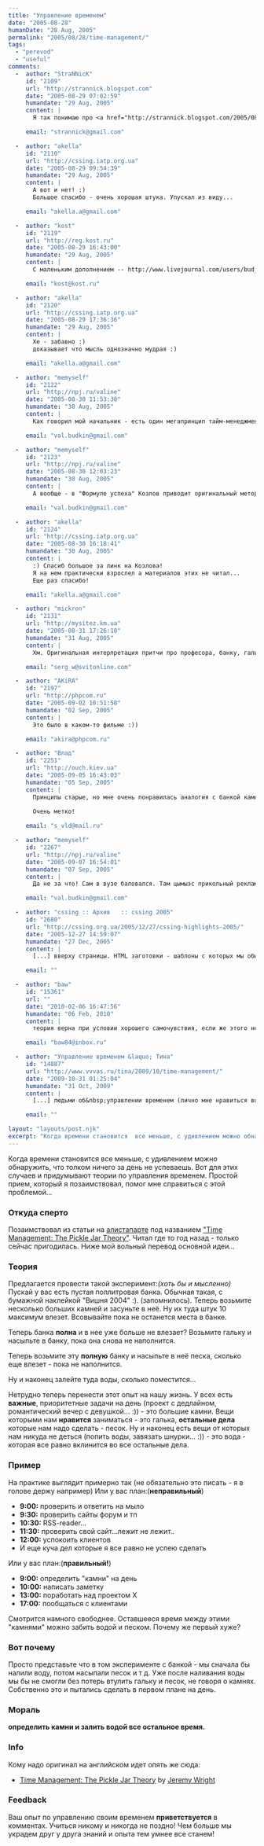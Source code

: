 ```yaml
---
title: "Управление временем"
date: "2005-08-28"
humanDate: "28 Aug, 2005"
permalink: "2005/08/28/time-management/"
tags: 
  - "perevod"
  - "useful"
comments: 
  -  author: "StraNNicK"
     id: "2109"
     url: "http://strannick.blogspot.com"
     date: "2005-08-29 07:02:59"
     humandate: "29 Aug, 2005"
     content: | 
       Я так понимаю про <a href="http://strannick.blogspot.com/2005/08/mind-maps.html" rel="nofollow">карты сознания</a> Вы уже в курсе?

     email: "strannick@gmail.com"

  -  author: "akella"
     id: "2110"
     url: "http://cssing.iatp.org.ua"
     date: "2005-08-29 09:54:39"
     humandate: "29 Aug, 2005"
     content: | 
       А вот и нет! :)
       Большое спасибо - очень хорошая штука. Упускал из виду...

     email: "akella.a@gmail.com"

  -  author: "kost"
     id: "2119"
     url: "http://reg.kost.ru"
     date: "2005-08-29 16:43:00"
     humandate: "29 Aug, 2005"
     content: | 
       С маленьким дополнением -- http://www.livejournal.com/users/bud_inform/53982.html

     email: "kost@kost.ru"

  -  author: "akella"
     id: "2120"
     url: "http://cssing.iatp.org.ua"
     date: "2005-08-29 17:36:36"
     humandate: "29 Aug, 2005"
     content: | 
       Хе - забавно :)
       доказывает что мысль однозначно мудрая :)

     email: "akella.a@gmail.com"

  -  author: "memyself"
     id: "2122"
     url: "http://npj.ru/valine"
     date: "2005-08-30 11:53:38"
     humandate: "30 Aug, 2005"
     content: | 
       Как говорил мой начальник - есть один мегапринцип тайм-менеджмента. Сначала нужно составить список всех задач. Потом выбрать из него те, что можно поручить подчинённым. А потом сделать всё для того, чтобы оставшимися задачами тоже занимались подчинённые.

     email: "val.budkin@gmail.com"

  -  author: "memyself"
     id: "2123"
     url: "http://npj.ru/valine"
     date: "2005-08-30 12:03:23"
     humandate: "30 Aug, 2005"
     content: | 
       А вообще - в "Формуле успеха" Козлов приводит оригинальный метод тренировки самодисциплины - дистанции. Смотрите вот тут - http://nkozlov.ru/?s=230&amp;d_id=1440

     email: "val.budkin@gmail.com"

  -  author: "akella"
     id: "2124"
     url: "http://cssing.iatp.org.ua"
     date: "2005-08-30 16:18:41"
     humandate: "30 Aug, 2005"
     content: | 
       :) Спасиб большое за линк на Козлова!
       Я на нем практически взрослел а материалов этих не читал...
       Еще раз спасибо!

     email: "akella.a@gmail.com"

  -  author: "mickron"
     id: "2131"
     url: "http://mysitez.km.ua"
     date: "2005-08-31 17:26:10"
     humandate: "31 Aug, 2005"
     content: | 
       Хм. Оригинальная интерпретация притчи про професора, банку, гальку, песок и пиво :)

     email: "serg_w@svitonline.com"

  -  author: "AKiRA"
     id: "2197"
     url: "http://phpcom.ru"
     date: "2005-09-02 10:51:58"
     humandate: "02 Sep, 2005"
     content: | 
       Это было в каком-то фильме :))

     email: "akira@phpcom.ru"

  -  author: "Влад"
     id: "2251"
     url: "http://ouch.kiev.ua"
     date: "2005-09-05 16:43:03"
     humandate: "05 Sep, 2005"
     content: | 
       Принципы старые, но мне очень понравилась аналогия с банкой камнями и песком. Просто браво! :)
       
       Очень метко!

     email: "s_vld@mail.ru"

  -  author: "memyself"
     id: "2267"
     url: "http://npj.ru/valine"
     date: "2005-09-07 16:54:01"
     humandate: "07 Sep, 2005"
     content: | 
       Да не за что! Сам в вузе баловался. Там цымыэс прикольный рекламируют. Ж)

     email: "val.budkin@gmail.com"

  -  author: "cssing :: Архив   :: cssing 2005"
     id: "2680"
     url: "http://cssing.org.ua/2005/12/27/cssing-highlights-2005/"
     date: "2005-12-27 14:59:07"
     humandate: "27 Dec, 2005"
     content: | 
       [...] вверху страницы. HTML заготовки - шаблоны с которых мы обычно начинаем верстать сайты. 	Управление временем - алистапартовская байка про time management. Бородатая но все равно актуаль [...]

     email: ""

  -  author: "baw"
     id: "15361"
     url: ""
     date: "2010-02-06 16:47:56"
     humandate: "06 Feb, 2010"
     content: | 
       теория верна при условии хорошего самочувствия, если же этого не будет всё будет сделать на много сложнее да и форс мажёрные обстоятельства всегда нас поражают, своей "" как так получилось ?? " управлять временем надо не по плану, есть более рациональные способы...

     email: "baw84@inbox.ru"

  -  author: "Управление временем &laquo; Тина"
     id: "14887"
     url: "http://www.vvvas.ru/tina/2009/10/time-management/"
     date: "2009-10-31 01:25:04"
     humandate: "31 Oct, 2009"
     content: | 
       [...] людьми об&nbsp;управлении временем (лично мне нравиться вот эта заметка, потому что она не&nbsp;&laquo;пустая&raquo; [...]

     email: ""

layout: "layouts/post.njk"
excerpt: "Когда времени становится  все меньше, с удивлением можно обнаружить, что толком ничего за день не успеваешь. Вот для этих случаев и придумывают теории по управления временем. Простой прием, который я позаимствовал, помог мне справиться с этой проблемой..."
---
```


Когда времени становится  все меньше, с удивлением можно обнаружить, что толком ничего за день не успеваешь. Вот для этих случаев и придумывают теории по управления временем. Простой прием, который я позаимствовал, помог мне справиться с этой проблемой...<!--more-->
<h3>Откуда сперто</h3>
Позаимствовал из статьи на <a href="http://www.alistapart.com/">алистапарте</a> под названием <a href="http://www.alistapart.com/articles/pickle/">"Time Management: The Pickle Jar Theory"</a>. Читал где то год назад - только сейчас пригодилась. Ниже мой вольный перевод основной идеи...
<h3>Теория</h3>
Предлагается провести такой эксперимент:<em>(хоть бы и мысленно)</em>
Пускай у вас есть пустая поллитровая банка. Обычная такая, с бумажной наклейкой "Вишня 2004" :). (запомнилось). Теперь возьмите несколько больших камней и засуньте в неё. Ну их туда штук 10 максимум влезет. Всовывайте пока не останется места в банке. 

Теперь банка <strong>полна</strong> и в нее уже больше не влезает? Возьмите гальку и насыпьте в банку, пока она снова не наполнится.

Теперь возьмите эту <strong>полную</strong> банку и насыпьте в неё песка, сколько еще влезет - пока не наполнится.

Ну и наконец залейте туда воды, сколько поместится...

Нетрудно теперь перенести этот опыт на нашу жизнь. У всех есть <strong>важные</strong>, приоритетные задачи на день (проект с дедлайном, романтический вечер с девушкой... :)) - это большие камни.
Вещи которыми нам <strong>нравится</strong> заниматься - это галька, <strong>остальные дела</strong> которые нам надо сделать - песок. Ну и наконец есть вещи от которых нам никуда не деться (попить воды, завязать шнурки... :)) - это вода - которая все равно вклинится во все остальные дела.
<h3>Пример</h3>
На практике выглядит примерно так (не обязательно это писать - я в голове держу например)
Или у вас план:(<strong>неправильный</strong>)
<ul>
<li><strong>9:00:</strong> проверить и ответить на мыло</li>
<li><strong>9:30:</strong> проверить сайты форум и тп</li>
<li><strong>10:30:</strong> RSS-reader...</li>
<li><strong>11:30:</strong> проверить свой сайт...лежит не лежит..</li>
<li><strong>12:00:</strong> успокоить клиентов</li>
<li>И еще куча дел которые я все равно не успею сделать</li>
</ul>
Или у вас план:(<strong>правильный!</strong>)
<ul>
<li><strong>9:00:</strong> определить "камни" на день</li>
<li><strong>10:00:</strong> написать заметку</li>
<li><strong>13:00:</strong> поработать над проектом X</li>
<li><strong>17:00:</strong> пообщаться с клиентами</li>
</ul>
Смотрится намного свободнее. Оставшееся время между этими "камнями" можно забить водой и песком. 
Почему же первый хуже?
<h3>Вот почему</h3>
Просто представьте что в том эксперименте с банкой - мы сначала бы налили воду, потом насыпали песок и т д. Уже после наливания воды мы бы не смогли без потерь втулить гальку и песок, не говоря о камнях.
Собственно это и пытались сделать в первом плане на день. 
<h3>Мораль</h3>
<strong>определить камни и залить водой все остальное время.</strong>
<h3>Info</h3>
Кому надо оригинал на английском идет опять же сюда:
<ul>
<li><a href="http://www.alistapart.com/articles/pickle">Time Management: The Pickle Jar Theory</a> by <a href="http://www.alistapart.com/authors/w/jeremywright">Jeremy Wright</a>
</li>
</ul>
<h3>Feedback</h3>
Ваш опыт по управлению своим временем <strong>приветствуется</strong> в комментах. Учиться никому и никогда не поздно!  
Чем больше мы украдем друг у друга знаний и опыта тем умнее все станем!
